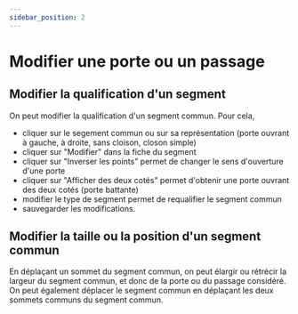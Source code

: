 ```yaml
---
sidebar_position: 2
---
```


# Modifier une porte ou un passage

## Modifier la qualification d'un segment

On peut modifier la qualification d'un segment commun. Pour cela,

-   cliquer sur le segement commun ou sur sa représentation (porte ouvrant à gauche, à droite, sans cloison, closon simple)
-   cliquer sur "Modifier" dans la fiche du segment
-   cliquer sur "Inverser les points" permet de changer le sens d'ouverture d'une porte
-   cliquer sur "Afficher des deux cotés" permet d'obtenir une porte ouvrant des deux cotés (porte battante)
-   modifier le type de segment permet de requalifier le segment commun
-   sauvegarder les modifications.


## Modifier la taille ou la position d'un segment commun

En déplaçant un sommet du segment commun, on peut élargir ou rétrécir la largeur du segment commun, et donc de la porte ou du passage considéré.<br />
On peut également déplacer le segment commun en déplaçant les deux sommets communs du segment commun.


